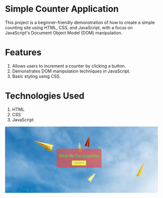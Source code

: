 # Simple Counter Application

This project is a beginner-friendly demonstration of how to create a simple counting site using HTML, CSS, and JavaScript, with a focus on JavaScript's Document Object Model (DOM) manipulation.

# Features

1. Allows users to increment a counter by clicking a button.
2. Demonstrates DOM manipulation techniques in JavaScript.
3. Basic styling using CSS.

# Technologies Used

1. HTML 
2. CSS
3. JavaScript

![alt text](image.png)